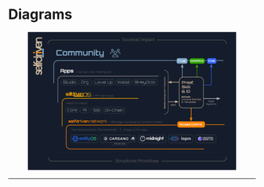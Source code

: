 # Diagrams

<figure><img src="../.gitbook/assets/image.png" alt=""><figcaption></figcaption></figure>

***

<figure><img src="https://lh7-rt.googleusercontent.com/docsz/AD_4nXd5mwK8Arl1Lp1QQ86ynHSNj7bwXQo83Mp6DW50fWqA1VI9UZd9pC9xey-VQ67-SxEg-q-PEZSmoaU7LQ8MHMyXHKtqDNIOS51iRPbugJjTTovRdPDyfhtggpZvk3G1lNKmoZHyhQ?key=lBSfp4c3gvE0L01DHf_9ExZ2" alt=""><figcaption></figcaption></figure>
